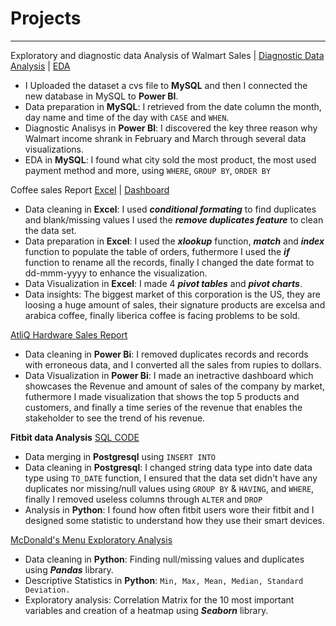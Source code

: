 # Projects

***

Exploratory and diagnostic data Analysis of Walmart Sales | [Diagnostic Data Analysis](https://github.com/Hazael-diaz-data/projects/blob/main/WalmartSales/WalmartDiagnosticAnalysis.ipynb) | [EDA](https://github.com/Hazael-diaz-data/projects/blob/main/WalmartSales/walmart_eda.sql) 
- I Uploaded the dataset a cvs file to **MySQL** and then I connected the new database in MySQL to **Power BI**.
- Data preparation in **MySQL**: I retrieved from the date column the month, day name and time of the day with ```CASE``` and ```WHEN```.
- Diagnostic Analisys in **Power BI**: I discovered the key three reason why Walmart income shrank in February and March through several data visualizations.
- EDA in **MySQL**: I found what city sold the most product, the most used payment method and more, using ```WHERE```, ```GROUP BY```, ```ORDER BY``` 

Coffee sales Report [Excel](https://github.com/Hazael-diaz-data/projects/blob/main/Coffe_sales_report.xlsx) | [Dashboard](https://github.com/Hazael-diaz-data/projects/blob/main/Coffe_sales_report.pdf)
- Data cleaning in **Excel**: I used ***conditional formating*** to find duplicates and blank/missing values I used the ***remove duplicates feature*** to clean the data set.
- Data preparation in **Excel**: I used the ***xlookup*** function, ***match*** and ***index*** function to populate the table of orders, futhermore I used the ***if*** function to rename all the records, finally I changed the date format to dd-mmm-yyyy to enhance the visualization.
- Data Visualization in **Excel**: I made 4 ***pivot tables*** and ***pivot charts***.
- Data insights: The biggest market of this corporation is the US, they are loosing a huge amount of sales, their signature products are excelsa and arabica coffee, finally liberica coffee is facing problems to be sold.

[AtliQ Hardware Sales Report](https://github.com/Hazael-diaz-data/projects/blob/main/SALES.pdf)
- Data cleaning in **Power Bi**: I removed duplicates records and records with erroneous data, and I converted all the sales from rupies to dollars.
- Data Visualization in **Power Bi**: I made an inetractive dashboard which showcases the Revenue and amount of sales of the company by market, futhermore I made visualization that shows the top 5 products and customers, and finally a time series of the revenue that enables the stakeholder to see the trend of his revenue.  

**Fitbit data Analysis** [SQL CODE]()
-  Data merging in **Postgresql** using ```INSERT INTO```
- Data cleaning in **Postgresql**: I changed string data type into date data type using ```TO_DATE``` function, I ensured that the data set didn't have any duplicates nor missing/null values using ```GROUP BY``` & ```HAVING```, and ```WHERE```, finally I removed useless columns through ```ALTER``` and ```DROP```
- Analysis in **Python**: I found how often fitbit users wore their fitbit and I designed some statistic to understand how they use their smart devices.

[McDonald's Menu Exploratory Analysis](https://github.com/Hazael-diaz-data/projects/blob/main/eda_mc.ipynb)
- Data cleaning in **Python**: Finding null/missing values and duplicates using ***Pandas*** library.
- Descriptive Statistics in **Python**: ```Min, Max, Mean, Median, Standard Deviation.```
- Exploratory analysis: Correlation Matrix for the 10 most important variables and creation of a heatmap using ***Seaborn*** library.
